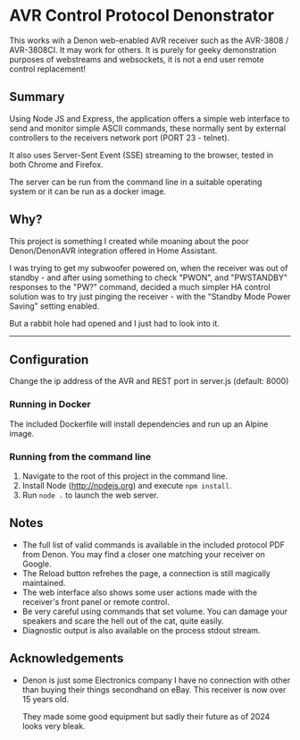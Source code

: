 # AVR Control Protocol Denonstrator

This works wih a Denon web-enabled AVR receiver such as the AVR-3808 / AVR-3808CI. It may work for others.
It is purely for geeky demonstration purposes of webstreams and websockets, it is not a end user remote control replacement!

## Summary
Using Node JS and Express, the application offers a simple web interface to send and monitor simple
ASCII commands, these normally sent by external controllers to the receivers network port (PORT 23 - telnet).

It also uses Server-Sent Event (SSE) streaming to the browser, tested in both Chrome and Firefox.

The server can be run from the command line in a suitable operating system or it can be run as a docker image.

## Why?
This project is something I created while moaning about the poor Denon/DenonAVR integration offered in Home Assistant.

I was trying to get my subwoofer powered on, when the receiver was out of standby - and after using something
to check "PWON", and "PWSTANDBY" responses to the "PW?" command, decided a much simpler HA control solution was to try just
pinging the receiver - with the "Standby Mode Power Saving" setting enabled.

But a rabbit hole had opened and I just had to look into it.

***

## Configuration
Change the ip address of the AVR and REST port in server.js (default: 8000) 

### Running in Docker
The included Dockerfile will install dependencies and run up an Alpine image.

### Running from the command line
1) Navigate to the root of this project in the command line.
1) Install Node (http://nodejs.org) and execute `npm install`. 
2) Run `node .` to launch the web server.

## Notes
- The full list of valid commands is available in the included protocol PDF from Denon. You may
find a closer one matching your receiver on Google.
- The Reload button refrehes the page, a connection is still magically maintained.
- The web interface also shows some user actions made with the receiver's front panel or remote control.
- Be very careful using commands that set volume. You can damage your speakers and scare the hell out of the cat, quite easily.
- Diagnostic output is also available on the process stdout stream.

## Acknowledgements
- Denon is just some Electronics company I have no connection with other than buying their things
  secondhand on eBay. This receiver is now over 15 years old.
  
  They made some good equipment but sadly their future as of 2024 looks very bleak.
  
